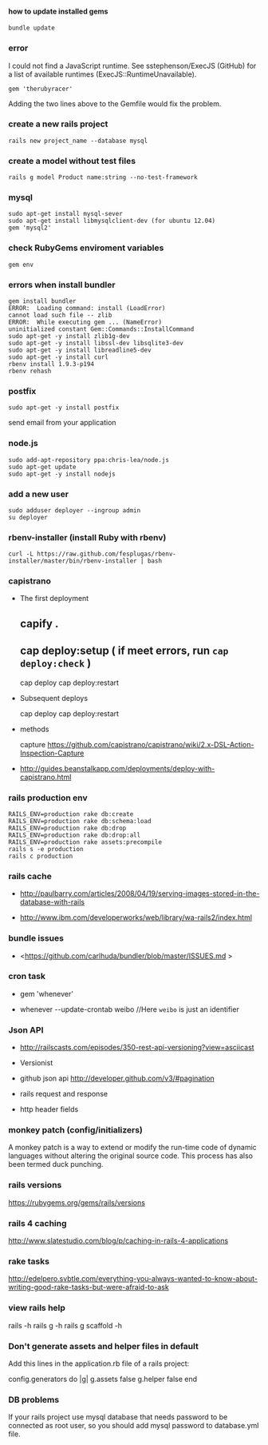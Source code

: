 #### how to update installed gems

    bundle update

### error

I could not find a JavaScript runtime. See sstephenson/ExecJS (GitHub) for a
list of available runtimes (ExecJS::RuntimeUnavailable).

    gem 'therubyracer'

Adding the two lines above to the Gemfile would fix the problem.

### create a new rails project

    rails new project_name --database mysql

### create a model without test files

    rails g model Product name:string --no-test-framework

### mysql

    sudo apt-get install mysql-sever
    sudo apt-get install libmysqlclient-dev (for ubuntu 12.04)
    gem 'mysql2'

### check RubyGems enviroment variables

    gem env

### errors when install bundler

    gem install bundler
    ERROR:  Loading command: install (LoadError)
    cannot load such file -- zlib
    ERROR:  While executing gem ... (NameError)
    uninitialized constant Gem::Commands::InstallCommand
    sudo apt-get -y install zlib1g-dev
    sudo apt-get -y install libssl-dev libsqlite3-dev 
    sudo apt-get -y install libreadline5-dev
    sudo apt-get -y install curl
    rbenv install 1.9.3-p194
    rbenv rehash

### postfix

    sudo apt-get -y install postfix

send email from your application

### node.js

    sudo add-apt-repository ppa:chris-lea/node.js
    sudo apt-get update
    sudo apt-get -y install nodejs

### add a new user

    sudo adduser deployer --ingroup admin
    su deployer

### rbenv-installer (install Ruby with rbenv)

    curl -L https://raw.github.com/fesplugas/rbenv-installer/master/bin/rbenv-installer | bash

### capistrano

* The first deployment

    capify .
    -----------------
    cap deploy:setup ( if meet errors, run `cap deploy:check` )
    ----------------
    cap deploy
    cap deploy:restart

* Subsequent deploys

    cap deploy
    cap deploy:restart

* methods

  capture <https://github.com/capistrano/capistrano/wiki/2.x-DSL-Action-Inspection-Capture>

* <http://guides.beanstalkapp.com/deployments/deploy-with-capistrano.html>

### rails production env

    RAILS_ENV=production rake db:create
    RAILS_ENV=production rake db:schema:load
    RAILS_ENV=production rake db:drop
    RAILS_ENV=production rake db:drop:all
    RAILS_ENV=production rake assets:precompile
    rails s -e production
    rails c production

### rails cache

* <http://paulbarry.com/articles/2008/04/19/serving-images-stored-in-the-database-with-rails>

* <http://www.ibm.com/developerworks/web/library/wa-rails2/index.html>

### bundle issues

* <https://github.com/carlhuda/bundler/blob/master/ISSUES.md >

### cron task

* gem 'whenever'

* whenever --update-crontab weibo //Here `weibo` is just an identifier

### Json API

* http://railscasts.com/episodes/350-rest-api-versioning?view=asciicast

* Versionist

* github json api http://developer.github.com/v3/#pagination

* rails request and response

* http header fields

### monkey patch (config/initializers)

  A monkey patch is a way to extend or modify the run-time code of dynamic
  languages without altering the original source code. This process has also
  been termed duck punching.

### rails versions

https://rubygems.org/gems/rails/versions

### rails 4 caching

http://www.slatestudio.com/blog/p/caching-in-rails-4-applications

### rake tasks

http://edelpero.svbtle.com/everything-you-always-wanted-to-know-about-writing-good-rake-tasks-but-were-afraid-to-ask

### view rails help

  rails -h
  rails g -h
  rails g scaffold -h

### Don't generate assets and helper files in default

Add this lines in the application.rb file of a rails project:

  config.generators do |g|
    g.assets false
    g.helper false
  end

### DB problems

If your rails project use mysql database that needs password to be connected
as root user, so you should add mysql password to database.yml file.

